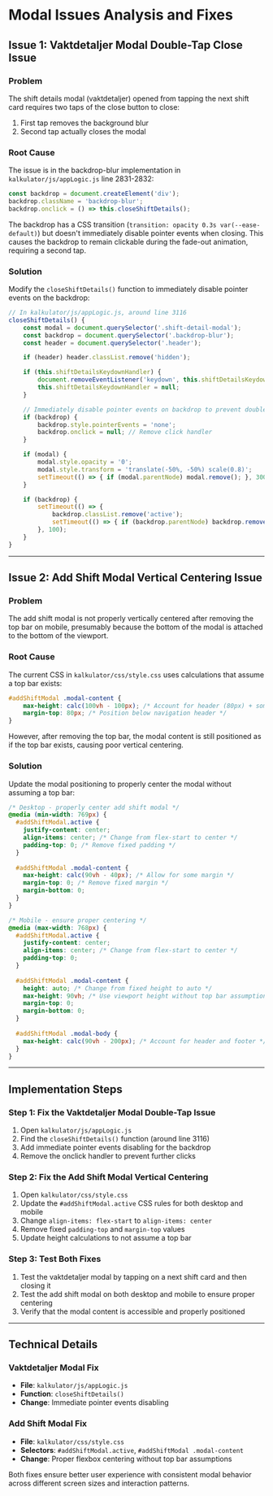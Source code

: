 # Modal Issues Analysis and Fixes

## Issue 1: Vaktdetaljer Modal Double-Tap Close Issue

### Problem
The shift details modal (vaktdetaljer) opened from tapping the next shift card requires two taps of the close button to close:
1. First tap removes the background blur
2. Second tap actually closes the modal

### Root Cause
The issue is in the backdrop-blur implementation in `kalkulator/js/appLogic.js` line 2831-2832:

```javascript
const backdrop = document.createElement('div');
backdrop.className = 'backdrop-blur';
backdrop.onclick = () => this.closeShiftDetails();
```

The backdrop has a CSS transition (`transition: opacity 0.3s var(--ease-default)`) but doesn't immediately disable pointer events when closing. This causes the backdrop to remain clickable during the fade-out animation, requiring a second tap.

### Solution
Modify the `closeShiftDetails()` function to immediately disable pointer events on the backdrop:

```javascript
// In kalkulator/js/appLogic.js, around line 3116
closeShiftDetails() {
    const modal = document.querySelector('.shift-detail-modal');
    const backdrop = document.querySelector('.backdrop-blur');
    const header = document.querySelector('.header');

    if (header) header.classList.remove('hidden');

    if (this.shiftDetailsKeydownHandler) {
        document.removeEventListener('keydown', this.shiftDetailsKeydownHandler);
        this.shiftDetailsKeydownHandler = null;
    }

    // Immediately disable pointer events on backdrop to prevent double-tap
    if (backdrop) {
        backdrop.style.pointerEvents = 'none';
        backdrop.onclick = null; // Remove click handler
    }

    if (modal) {
        modal.style.opacity = '0';
        modal.style.transform = 'translate(-50%, -50%) scale(0.8)';
        setTimeout(() => { if (modal.parentNode) modal.remove(); }, 300);
    }

    if (backdrop) {
        setTimeout(() => {
            backdrop.classList.remove('active');
            setTimeout(() => { if (backdrop.parentNode) backdrop.remove(); }, 350);
        }, 100);
    }
}
```

---

## Issue 2: Add Shift Modal Vertical Centering Issue

### Problem
The add shift modal is not properly vertically centered after removing the top bar on mobile, presumably because the bottom of the modal is attached to the bottom of the viewport.

### Root Cause
The current CSS in `kalkulator/css/style.css` uses calculations that assume a top bar exists:

```css
#addShiftModal .modal-content {
    max-height: calc(100vh - 100px); /* Account for header (80px) + some padding */
    margin-top: 80px; /* Position below navigation header */
}
```

However, after removing the top bar, the modal content is still positioned as if the top bar exists, causing poor vertical centering.

### Solution
Update the modal positioning to properly center the modal without assuming a top bar:

```css
/* Desktop - properly center add shift modal */
@media (min-width: 769px) {
  #addShiftModal.active {
    justify-content: center;
    align-items: center; /* Change from flex-start to center */
    padding-top: 0; /* Remove fixed padding */
  }
  
  #addShiftModal .modal-content {
    max-height: calc(90vh - 40px); /* Allow for some margin */
    margin-top: 0; /* Remove fixed margin */
    margin-bottom: 0;
  }
}

/* Mobile - ensure proper centering */
@media (max-width: 768px) {
  #addShiftModal.active {
    justify-content: center;
    align-items: center; /* Change from flex-start to center */
    padding-top: 0;
  }
  
  #addShiftModal .modal-content {
    height: auto; /* Change from fixed height to auto */
    max-height: 90vh; /* Use viewport height without top bar assumptions */
    margin-top: 0;
    margin-bottom: 0;
  }
  
  #addShiftModal .modal-body {
    max-height: calc(90vh - 200px); /* Account for header and footer */
  }
}
```

---

## Implementation Steps

### Step 1: Fix the Vaktdetaljer Modal Double-Tap Issue
1. Open `kalkulator/js/appLogic.js`
2. Find the `closeShiftDetails()` function (around line 3116)
3. Add immediate pointer events disabling for the backdrop
4. Remove the onclick handler to prevent further clicks

### Step 2: Fix the Add Shift Modal Vertical Centering
1. Open `kalkulator/css/style.css`
2. Update the `#addShiftModal.active` CSS rules for both desktop and mobile
3. Change `align-items: flex-start` to `align-items: center`
4. Remove fixed `padding-top` and `margin-top` values
5. Update height calculations to not assume a top bar

### Step 3: Test Both Fixes
1. Test the vaktdetaljer modal by tapping on a next shift card and then closing it
2. Test the add shift modal on both desktop and mobile to ensure proper centering
3. Verify that the modal content is accessible and properly positioned

---

## Technical Details

### Vaktdetaljer Modal Fix
- **File**: `kalkulator/js/appLogic.js`
- **Function**: `closeShiftDetails()`
- **Change**: Immediate pointer events disabling

### Add Shift Modal Fix
- **File**: `kalkulator/css/style.css`
- **Selectors**: `#addShiftModal.active`, `#addShiftModal .modal-content`
- **Change**: Proper flexbox centering without top bar assumptions

Both fixes ensure better user experience with consistent modal behavior across different screen sizes and interaction patterns.